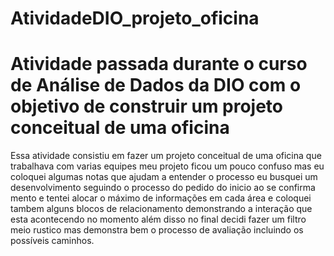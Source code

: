 # AtividadeDIO_projeto_oficina
Atividade passada durante o curso de Análise de Dados da DIO com o objetivo de construir um projeto conceitual de uma oficina
=============================================================================================================================
Essa atividade consistiu em fazer um projeto conceitual de uma oficina que trabalhava com varias equipes meu projeto ficou
um pouco confuso mas eu coloquei algumas notas que ajudam a entender o processo eu busquei um desenvolvimento seguindo
o processo do pedido do inicio ao se confirma mento e tentei alocar o máximo de informações em cada área e coloquei tambem 
alguns blocos de relacionamento demonstrando a interação que esta acontecendo no momento além disso no final decidi
fazer um filtro meio rustico mas demonstra bem o processo de avaliação incluindo os possíveis caminhos.
